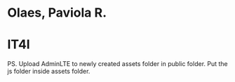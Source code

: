 # Olaes, Paviola R.
# IT4I
PS. Upload AdminLTE to newly created assets folder in public folder.
    Put the js folder inside assets folder.
